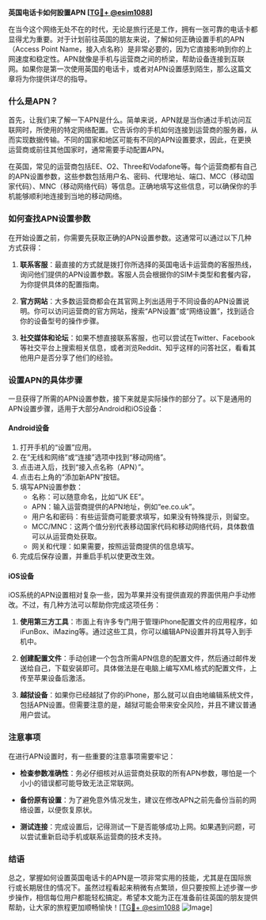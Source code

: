 **英国电话卡如何設置APN [[TG💪+ @esim1088](https://t.me/s/esim1088)]**

在当今这个网络无处不在的时代，无论是旅行还是工作，拥有一张可靠的电话卡都显得尤为重要。对于计划前往英国的朋友来说，了解如何正确设置手机的APN（Access Point Name，接入点名称）是非常必要的，因为它直接影响到你的上网速度和稳定性。APN就像是手机与运营商之间的桥梁，帮助设备连接到互联网。如果你是第一次使用英国的电话卡，或者对APN设置感到陌生，那么这篇文章将为你提供详尽的指导。

### 什么是APN？

首先，让我们来了解一下APN是什么。简单来说，APN就是当你通过手机访问互联网时，所使用的特定网络配置。它告诉你的手机如何连接到运营商的服务器，从而实现数据传输。不同的国家和地区可能有不同的APN设置要求，因此，在更换运营商或前往其他国家时，通常需要手动配置APN。

在英国，常见的运营商包括EE、O2、Three和Vodafone等。每个运营商都有自己的APN设置参数，这些参数包括用户名、密码、代理地址、端口、MCC（移动国家代码）、MNC（移动网络代码）等信息。正确地填写这些信息，可以确保你的手机能够顺利地连接到当地的移动网络。

### 如何查找APN设置参数

在开始设置之前，你需要先获取正确的APN设置参数。这通常可以通过以下几种方式获得：

1. **联系客服**：最直接的方式就是拨打你所选择的英国电话卡运营商的客服热线，询问他们提供的APN设置参数。客服人员会根据你的SIM卡类型和套餐内容，为你提供具体的配置指南。

2. **官方网站**：大多数运营商都会在其官网上列出适用于不同设备的APN设置说明。你可以访问运营商的官方网站，搜索“APN设置”或“网络设置”，找到适合你的设备型号的操作步骤。

3. **社交媒体和论坛**：如果不想直接联系客服，也可以尝试在Twitter、Facebook等社交平台上搜索相关信息，或者浏览Reddit、知乎这样的问答社区，看看其他用户是否分享了他们的经验。

### 设置APN的具体步骤

一旦获得了所需的APN设置参数，接下来就是实际操作的部分了。以下是通用的APN设置步骤，适用于大部分Android和iOS设备：

#### Android设备

1. 打开手机的“设置”应用。
2. 在“无线和网络”或“连接”选项中找到“移动网络”。
3. 点击进入后，找到“接入点名称（APN）”。
4. 点击右上角的“添加新APN”按钮。
5. 填写APN设置参数：
   - 名称：可以随意命名，比如“UK EE”。
   - APN：输入运营商提供的APN地址，例如“ee.co.uk”。
   - 用户名和密码：有些运营商可能要求填写，如果没有特殊提示，则留空。
   - MCC/MNC：这两个值分别代表移动国家代码和移动网络代码，具体数值可以从运营商处获取。
   - 网关和代理：如果需要，按照运营商提供的信息填写。
6. 完成后保存设置，并重启手机以使更改生效。

#### iOS设备

iOS系统的APN设置相对复杂一些，因为苹果并没有提供直观的界面供用户手动修改。不过，有几种方法可以帮助你完成这项任务：

1. **使用第三方工具**：市面上有许多专门用于管理iPhone配置文件的应用程序，如iFunBox、iMazing等。通过这些工具，你可以编辑APN设置并将其导入到手机中。
   
2. **创建配置文件**：手动创建一个包含所需APN信息的配置文件，然后通过邮件发送给自己，下载安装即可。具体做法是在电脑上编写XML格式的配置文件，上传至苹果设备后激活。

3. **越狱设备**：如果你已经越狱了你的iPhone，那么就可以自由地编辑系统文件，包括APN设置。但需要注意的是，越狱可能会带来安全风险，并且不建议普通用户尝试。

### 注意事项

在进行APN设置时，有一些重要的注意事项需要牢记：

- **检查参数准确性**：务必仔细核对从运营商处获取的所有APN参数，哪怕是一个小小的错误都可能导致无法正常联网。
  
- **备份原有设置**：为了避免意外情况发生，建议在修改APN之前先备份当前的网络设置，以便恢复原状。

- **测试连接**：完成设置后，记得测试一下是否能够成功上网。如果遇到问题，可以尝试重新启动手机或联系运营商的技术支持。

### 结语

总之，掌握如何设置英国电话卡的APN是一项非常实用的技能，尤其是在国际旅行或长期居住的情况下。虽然过程看起来稍微有点繁琐，但只要按照上述步骤一步步操作，相信每位用户都能轻松搞定。希望本文能为正在准备前往英国的朋友提供帮助，让大家的旅程更加顺畅愉快！[[TG💪+ @esim1088](https://t.me/s/esim1088) ![Image](https://i.postimg.cc/4NQfJmqS/Snipaste-2025-05-13-00-14-12.png)]